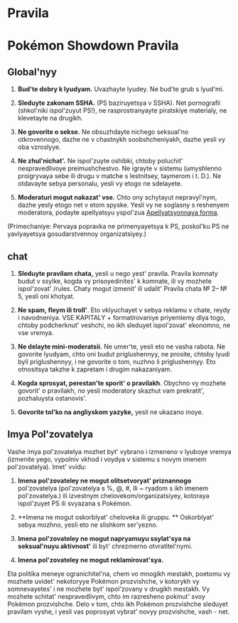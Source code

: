# Pravila

# Pokémon Showdown Pravila

## Global'nyy

1. **Bud'te dobry k lyudyam.** Uvazhayte lyudey. Ne bud'te grub s lyud'mi.

2. **Sleduyte zakonam SSHA.** (PS baziruyetsya v SSHA). Net pornografii (shkol'niki ispol'zuyut PS!), ne rasprostranyayte piratskiye materialy, ne klevetayte na drugikh.

3. **Ne govorite o sekse.** Ne obsuzhdayte nichego seksual'no otkrovennogo, dazhe ne v chastnykh soobshcheniyakh, dazhe yesli vy oba vzroslyye.

4. **Ne zhul'nichat'.** Ne ispol'zuyte oshibki, chtoby poluchit' nespravedlivoye preimushchestvo. Ne igrayte v sistemu (umyshlenno proigryvaya sebe ili drugu v matche s lestnitsey, taymerom i t. D.). Ne otdavayte sebya personalu, yesli vy etogo ne sdelayete.

5. **Moderaturi mogut nakazat' vse.** Chto ony schytayut nepravyl'nym, dazhe yesly etogo net v etom spyske. Yesli vy ne soglasny s reshenyem moderatora, podayte apellyatsyu yspol'zua [Apellyatsyonnaya forma](https://play.pokemonshowdown.com/view-help-request--appeal).

(Primechaniye: Pervaya popravka ne primenyayetsya k PS, poskol'ku PS ne yavlyayetsya gosudarstvennoy organizatsiyey.)

## chat

1. **Sleduyte pravilam chata,** yesli u nego yest' pravila. Pravila komnaty budut v ssylke, kogda vy prisoyedinites' k komnate, ili vy mozhete ispol'zovat' /rules. Chaty mogut izmenit' ili udalit' Pravila chata № 2– № 5, yesli oni khotyat.

2. **Ne spam, fleym ili troll'**. Eto vklyuchayet v sebya reklamu v chate, reydy i navodneniya. VSE KAPITALY + formatirovaniye priyemlemy dlya togo, chtoby podcherknut' veshchi, no ikh sleduyet ispol'zovat' ekonomno, ne vse vremya.

3. **Ne delayte mini-moderatsii.** Ne umer'te, yesli eto ne vasha rabota. Ne govorite lyudyam, chto oni budut priglushennyy, ne prosite, chtoby lyudi byli priglushennyy, i ne govorite o tom, nuzhno li priglushennyy. Eto otnositsya takzhe k zapretam i drugim nakazaniyam.

4. **Kogda sprosyat, perestan'te sporit' o pravilakh**. Obychno vy mozhete govorit' o pravilakh, no yesli moderatory skazhut vam prekratit', pozhaluysta ostanovis'.

5. **Govorite tol'ko na angliyskom yazyke,** yesli ne ukazano inoye.

## Imya Pol'zovatelya

Vashe imya pol'zovatelya mozhet byt' vybrano i izmeneno v lyuboye vremya (izmenite yego, vypolniv vkhod i voydya v sistemu s novym imenem pol'zovatelya). Imet' vvidu:

1. **Imena pol'zovateley ne mogut olitsetvoryat' priznannogo** pol'zovatelya (pol'zovatelya s %, @, #, Ili ~ ryadom s ikh imenem pol'zovatelya.) ili izvestnym chelovekom/organizatsiyey, kotoraya ispol'zuyet PS ili svyazana s Pokémon.

2. **Imena ne mogut oskorblyat' cheloveka ili gruppu. ** Oskorblyat' sebya mozhno, yesli eto ne slishkom ser'yezno.

3. **Imena pol'zovateley ne mogut napryamuyu ssylat'sya na seksual'nuyu aktivnost'** ili byt' chrezmerno otvratitel'nymi.

4. **Imena pol'zovateley ne mogut reklamirovat'sya.**

Eta politika meneye ogranichitel'na, chem vo mnogikh mestakh, poetomu vy mozhete uvidet' nekotoryye Pokémon prozvishche, v kotorykh vy somnevayetes' i ne mozhete byt' ispol'zovany v drugikh mestakh. Vy mozhete schitat' nespravedlivym, chto im razresheno pokinut' svoy Pokémon prozvishche. Delo v tom, chto ikh Pokémon prozvishche sleduyet pravilam vyshe, i yesli vas poprosyat vybrat' novyy prozvishche, vash - net.

